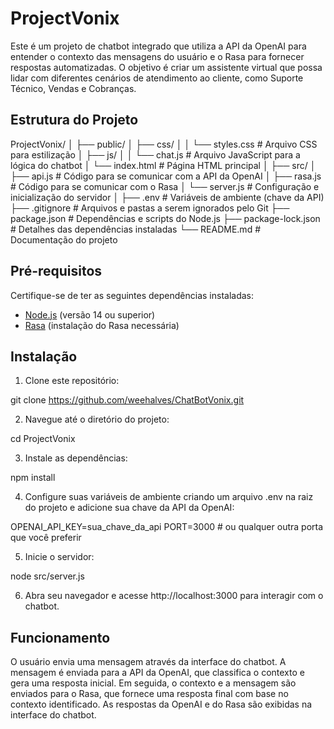 # ProjectVonix

Este é um projeto de chatbot integrado que utiliza a API da OpenAI para entender o contexto das mensagens do usuário e o Rasa para fornecer respostas automatizadas. O objetivo é criar um assistente virtual que possa lidar com diferentes cenários de atendimento ao cliente, como Suporte Técnico, Vendas e Cobranças.

## Estrutura do Projeto
ProjectVonix/ │ 
├── public/ │ 
├── css/ │ 
│ └── styles.css # Arquivo CSS para estilização 
│ ├── js/ │ 
│ └── chat.js # Arquivo JavaScript para a lógica do chatbot 
│ └── index.html # Página HTML principal │ 
├── src/ │ 
├── api.js # Código para se comunicar com a API da OpenAI │ 
├── rasa.js # Código para se comunicar com o Rasa 
│ └── server.js # Configuração e inicialização do servidor │ 
├── .env # Variáveis de ambiente (chave da API) 
├── .gitignore # Arquivos e pastas a serem ignorados pelo Git 
├── package.json # Dependências e scripts do Node.js 
├── package-lock.json # Detalhes das dependências instaladas 
└── README.md # Documentação do projeto

## Pré-requisitos

Certifique-se de ter as seguintes dependências instaladas:

- [Node.js](https://nodejs.org/) (versão 14 ou superior)
- [Rasa](https://rasa.com/) (instalação do Rasa necessária)

## Instalação

1. Clone este repositório:

git clone https://github.com/weehalves/ChatBotVonix.git

2. Navegue até o diretório do projeto:

cd ProjectVonix

3. Instale as dependências:

npm install

4. Configure suas variáveis de ambiente criando um arquivo .env na raiz do projeto e adicione sua chave da API da OpenAI:

OPENAI_API_KEY=sua_chave_da_api
PORT=3000  # ou qualquer outra porta que você preferir

5. Inicie o servidor:

node src/server.js

6. Abra seu navegador e acesse http://localhost:3000 para interagir com o chatbot.

## Funcionamento
O usuário envia uma mensagem através da interface do chatbot.
A mensagem é enviada para a API da OpenAI, que classifica o contexto e gera uma resposta inicial.
Em seguida, o contexto e a mensagem são enviados para o Rasa, que fornece uma resposta final com base no contexto identificado.
As respostas da OpenAI e do Rasa são exibidas na interface do chatbot.
